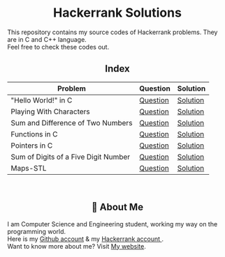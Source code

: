 <div align="center">

# Hackerrank Solutions
</div>

This repository contains my source codes of Hackerrank problems. They are in C and C++ language.  
Feel free to check these codes out.

<div align="center">

## Index

| Problem       | Question                           | Solution                                       |
| --------------| -----------------------------------|-----------------------------------------------|
| "Hello World!" in C | [Question](https://www.hackerrank.com/challenges/hello-world-c/problem) | [Solution](https://github.com/ShazidMashrafi/Hackerrank-Solutions/blob/master/Hello%20World%20in%20C/HelloWorld.c)
| Playing With Characters | [Question](https://www.hackerrank.com/challenges/playing-with-characters/problem) | [Solution](https://github.com/ShazidMashrafi/Hackerrank-Solutions/tree/master/Playing%20With%20Characters)
| Sum and Difference of Two Numbers | [Question](https://www.hackerrank.com/challenges/sum-numbers-c/problem) | [Solution](https://github.com/ShazidMashrafi/Hackerrank-Solutions/blob/master/Sum%20and%20Difference%20of%20Two%20Numbers/SumAndDifferenceOfTwoNums.c)
| Functions in C | [Question](https://www.hackerrank.com/challenges/functions-in-c/problem) | [Solution](https://github.com/ShazidMashrafi/Hackerrank-Solutions/blob/master/Functions%20in%20C/FunctionInC.c)
| Pointers in C | [Question](https://www.hackerrank.com/challenges/pointer-in-c/problem) | [Solution](https://github.com/ShazidMashrafi/Hackerrank-Solutions/blob/master/Pointers%20in%20C/PointersInC.c)
| Sum of Digits of a Five Digit Number | [Question](https://www.hackerrank.com/challenges/sum-of-digits-of-a-five-digit-number/problem) | [Solution](https://github.com/ShazidMashrafi/Hackerrank-Solutions/blob/master/Sum%20of%20Digits%20of%20a%20Five%20Digit%20Number/SumOfDigits.c)
| Maps-STL | [Question](https://www.hackerrank.com/challenges/cpp-maps/problem) | [Solution](https://github.com/ShazidMashrafi/Hackerrank-Solutions/blob/master/Maps%20STL/Maps_STL.cpp)


<br> 

## 🚀 About Me
</div>

I am Computer Science and Engineering student, working my way on the programming world.  
Here is my [Github account](https://github.com/ShazidMashrafi) & my [Hackerrank account ](https://www.hackerrank.com/shazidmashrafi).  
Want to know more about me? Visit [My website](https://shazidmashrafi.com).  